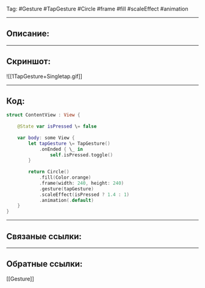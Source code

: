 Tag: #Gesture #TapGesture #Circle #frame #fill #scaleEffect #animation

---
## Описание:


---
## Скриншот:
![[1TapGesture+Singletap.gif]]

---
## Код:

``` swift
struct ContentView : View {
    
    @State var isPressed \= false
    
    var body: some View {
        let tapGesture \= TapGesture()
            .onEnded { \_ in
                self.isPressed.toggle()
        }
        
        return Circle()
            .fill(Color.orange)
            .frame(width: 240, height: 240)
            .gesture(tapGesture)
            .scaleEffect(isPressed ? 1.4 : 1)
            .animation(.default)
    }
}

```

---
## Связаные ссылки:


---
## Обратные ссылки:
[[Gesture]]

